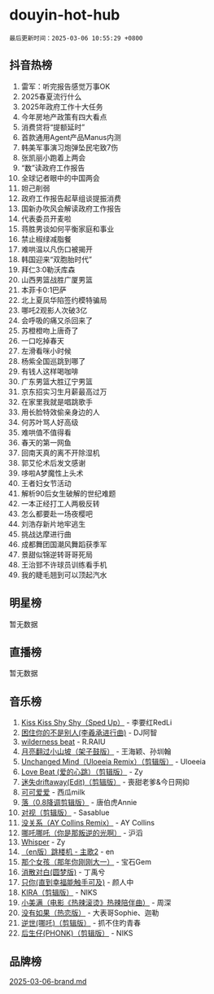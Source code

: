 # douyin-hot-hub

`最后更新时间：2025-03-06 10:55:29 +0800`

## 抖音热榜

1. 雷军：听完报告感觉万事OK
1. 2025春夏流行什么
1. 2025年政府工作十大任务
1. 今年房地产政策有四大看点
1. 消费贷将“提额延时”
1. 首款通用Agent产品Manus内测
1. 韩美军事演习炮弹坠民宅致7伤
1. 张凯丽小跑着上两会
1. “数”读政府工作报告
1. 全球记者眼中的中国两会
1. 妲己削弱
1. 政府工作报告起草组谈提振消费
1. 国新办吹风会解读政府工作报告
1. 代表委员开麦啦
1. 蒋胜男谈如何平衡家庭和事业
1. 禁止椒绿减脂餐
1. 难哄温以凡伤口被揭开
1. 韩国迎来“双胞胎时代”
1. 拜仁3:0勒沃库森 ​​​
1. 山西男篮战胜广厦男篮
1. 本菲卡0:1巴萨
1. 北上夏凤华陷签约模特骗局
1. 哪吒2观影人次破3亿
1. 会呼吸的痛又杀回来了
1. 苏橙橙吻上唐奇了
1. 一口吃掉春天
1. 左滑看咪小时候
1. 杨紫全国巡跳到哪了
1. 有钱人这样喝咖啡
1. 广东男篮大胜辽宁男篮
1. 京东招实习生月薪最高过万
1. 在家里我就是唱跳歌手
1. 用长脸特效偷亲身边的人
1. 何苏叶骂人好高级
1. 难哄值不值得看
1. 春天的第一网鱼
1. 回南天真的离不开除湿机
1. 郭艾伦术后发文感谢
1. 哆啦A梦魔性上头术
1. 王者妇女节活动
1. 解析90后女生破解的世纪难题
1. 一本正经打工人两极反转
1. 怎么都要赴一场夜樱吧
1. 刘浩存新片地牢逃生
1. 挑战达摩进行曲
1. 成都舞团国潮风舞蹈获季军
1. 景甜似锦逆转哥哥死局
1. 王治郅不许球员训练看手机
1. 我的睫毛翘到可以顶起汽水

## 明星榜

暂无数据

## 直播榜

暂无数据

## 音乐榜

1. [Kiss Kiss Shy Shy（Sped Up）](https://sf3-cdn-tos.douyinstatic.com/obj/tos-cn-ve-2774/oYpXDAeGgQK0zfPaji7iKUixpCXFGILeLGmvYA) - 李要红RedLi
1. [困住你的不是别人(李羲承进行曲)](https://sf3-cdn-tos.douyinstatic.com/obj/tos-cn-ve-2774/okWrrVL1iQGZbfHVeCPAe7IaerYfM2jEQi5mNI) - DJ阿智
1. [wilderness beat](https://sf3-cdn-tos.douyinstatic.com/obj/tos-cn-ve-2774/o0oBmODSFCpfFdLRGzAAFC2ah9AIMEQfAOueVE) - R.RAIU
1. [月亮翻过小山坡（架子鼓版）](https://sf3-cdn-tos.douyinstatic.com/obj/tos-cn-ve-2774/oMNeN2LYSVP6MMtoAQFGfeQDeftQqYPEErIl8Y) - 王海颖、孙圳翰
1. [Unchanged Mind（Uloeeia Remix）（剪辑版）](https://sf3-cdn-tos.douyinstatic.com/obj/tos-cn-ve-2774/oIHYu1YfsziJqmggAqBsXOiiI2Y1QB6I61RsMW) - Uloeeia
1. [Love Beat  (爱的心跳）（剪辑版）](https://sf5-hl-cdn-tos.douyinstatic.com/obj/tos-cn-ve-2774/oUlARwvEINIisZ9nCnKMZiYFGfCCYLtDADDBge) - Zy
1. [迷失driftaway(Edit)（剪辑版）](https://sf3-cdn-tos.douyinstatic.com/obj/tos-cn-ve-2774/ogaa1xGNeFO6FCaMgO8PzzAceEI4fBLDMi15H3) - 喪甜老爹&今日网抑
1. [可可爱爱](https://sf6-cdn-tos.douyinstatic.com/obj/tos-cn-ve-2774/0deb1e75aea643b9927ba26aaafa29dd) - 西瓜milk
1. [落（0.8降调剪辑版）](https://sf3-cdn-tos.douyinstatic.com/obj/tos-cn-ve-2774/ociN0WUv3APijBYr6DUmAHmdkZ5MjM6gIF3iA) - 唐伯虎Annie
1. [对视（剪辑版）](https://sf3-cdn-tos.douyinstatic.com/obj/tos-cn-ve-2774/ogKtIhiB0WfAa18F9z3uWODMtZi2ysB1VuAIsQ) - Sasablue
1. [没关系（AY Collins Remix）](https://sf3-cdn-tos.douyinstatic.com/obj/tos-cn-ve-2774/oIBbI5Ghw4zdUCQMJrDEFaAQilZP3EIDSi7MW) - AY Collins
1. [哪吒哪吒（你是那叛逆的光啊）](https://sf3-cdn-tos.douyinstatic.com/obj/tos-cn-ve-2774/oUkQCgCDnBanFehFEFQDxCQntAOIfp9gyZYFVo) - 沪滔
1. [Whisper](https://sf3-cdn-tos.douyinstatic.com/obj/tos-cn-ve-2774/oEeYKDxIDCFuArkftgkGqCnG7xZtRC2rEMKBQi) - Zy
1. [（en版）跳楼机 - 主歌2](https://sf3-cdn-tos.douyinstatic.com/obj/tos-cn-ve-2774/oklN6GvgQ2L8DpPeaAGf1gPeyKzjXFwHIwoCZv) - en
1. [那个女孩（那年你刚刚大一）](https://sf3-cdn-tos.douyinstatic.com/obj/tos-cn-ve-2774/o4IZw7TlivwiBBBMA2rIgWrGNIrjFroh6bPqQ) - 宝石Gem
1. [消散对白(圆梦版)](https://sf3-cdn-tos.douyinstatic.com/obj/tos-cn-ve-2774/og4jB5I5IizzoZVAAAzWgBMAsMDWoArfwBOiFs) - 丁禹兮
1. [只你(直到幸福能触手可及)](https://sf3-cdn-tos.douyinstatic.com/obj/tos-cn-ve-2774/o0lBkRDzFTeaVSUz3ZZSCBVtZ5DIMQGfgmEAuE) - 颜人中
1. [KIRA（剪辑版）](https://sf3-cdn-tos.douyinstatic.com/obj/tos-cn-ve-2774/o0Bq3TvdHqOfzihWrHyABMociuMA3Inwsbx9Wi) - NIKS
1. [小美满（电影《热辣滚烫》热辣陪伴曲）](https://sf6-cdn-tos.douyinstatic.com/obj/tos-cn-ve-2774/o0GAn2lSgfZIDUgtevCGDQYnFg4CwnrBaxbTZL) - 周深
1. [没有如果（热恋版）](https://sf3-cdn-tos.douyinstatic.com/obj/tos-cn-ve-2774/o4iETqbxIThtCXlBeV0DfAhZsbCFGhagYupnMx) - 大表哥Sophie、迦勒
1. [逆世(哪吒)（剪辑版）](https://sf3-cdn-tos.douyinstatic.com/obj/tos-cn-ve-2774/oMIEZAfEogrLnzfDWMBiZKCWuXIUFLtRDsOFWs) - 抓不住旳青春
1. [后生仔(PHONK)（剪辑版）](https://sf3-cdn-tos.douyinstatic.com/obj/tos-cn-ve-2774/o0TzmfumdQAJ1aGG9F5LfTXIYeGcqYKRPAeFdJ) - NIKS

## 品牌榜

[2025-03-06-brand.md](2025-03-06-brand.md)
